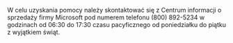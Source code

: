 <Token xmlns:xlink="http://www.w3.org/1999/xlink">W celu uzyskania pomocy należy skontaktować się z Centrum informacji o sprzedaży firmy Microsoft pod numerem telefonu (800) 892-5234 w godzinach od 06:30 do 17:30 czasu pacyficznego od poniedziałku do piątku z wyjątkiem świąt.</Token>

<!--HONumber=May16_HO1-->


